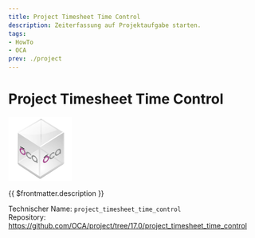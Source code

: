 ```yaml
---
title: Project Timesheet Time Control
description: Zeiterfassung auf Projektaufgabe starten.
tags:
- HowTo
- OCA
prev: ./project
---
```

# Project Timesheet Time Control
![icon_oca_app](attachments/icon_oca_app.png)

{{ $frontmatter.description }}

Technischer Name: `project_timesheet_time_control`\
Repository: <https://github.com/OCA/project/tree/17.0/project_timesheet_time_control>
